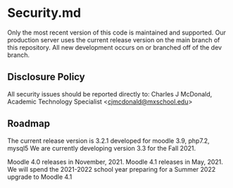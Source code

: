 # Security.md
Only the most recent version of this code is maintained and supported.
Our production server uses the current release version on the main branch of this repository.
All new development occurs on or branched off of the dev branch.

## Disclosure Policy
All security issues should be reported directly to:
Charles J McDonald, Academic Technology Specialist \<cjmcdonald@mxschool.edu\>

## Roadmap
The current release version is 3.2.1 developed for moodle 3.9, php7.2, mysql5
We are currently developing version 3.3 for the Fall 2021.

Moodle 4.0 releases in November, 2021.
Moodle 4.1 releases in May, 2021. We will spend the 2021-2022 school year preparing for a Summer 2022 upgrade to Moodle 4.1
